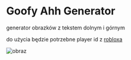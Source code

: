 # Goofy Ahh Generator

generator obrazków z tekstem dolnym i górnym

do użycia będzie potrzebne player id z [robloxa](https://www.roblox.com/search/users?keyword=test)

![obraz](https://user-images.githubusercontent.com/113674920/235451568-573bb0c5-a331-41d5-8b8a-216e222953c1.png)
